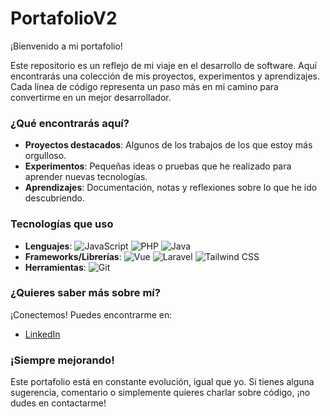 # PortafolioV2

¡Bienvenido a mi portafolio!

Este repositorio es un reflejo de mi viaje en el desarrollo de software. Aquí encontrarás una colección de mis proyectos, experimentos y aprendizajes. Cada línea de código representa un paso más en mi camino para convertirme en un mejor desarrollador.

### **¿Qué encontrarás aquí?**
- **Proyectos destacados**: Algunos de los trabajos de los que estoy más orgulloso.
- **Experimentos**: Pequeñas ideas o pruebas que he realizado para aprender nuevas tecnologías.
- **Aprendizajes**: Documentación, notas y reflexiones sobre lo que he ido descubriendo.

### **Tecnologías que uso**
- **Lenguajes**:
  ![JavaScript](https://img.shields.io/badge/JavaScript-F7DF1E?style=for-the-badge&logo=javascript&logoColor=black)
  ![PHP](https://img.shields.io/badge/PHP-777BB4?style=for-the-badge&logo=php&logoColor=white)
  ![Java](https://img.shields.io/badge/Java-007396?style=for-the-badge&logo=java&logoColor=white)
- **Frameworks/Librerías**:
  ![Vue](https://img.shields.io/badge/Vue.js-35495E?style=for-the-badge&logo=vue.js&logoColor=4FC08D)
  ![Laravel](https://img.shields.io/badge/Laravel-FF2D20?style=for-the-badge&logo=laravel&logoColor=white)
  ![Tailwind CSS](https://img.shields.io/badge/Tailwind_CSS-38B2AC?style=for-the-badge&logo=tailwind-css&logoColor=white)
- **Herramientas**:
  ![Git](https://img.shields.io/badge/Git-F05032?style=for-the-badge&logo=git&logoColor=white)

### **¿Quieres saber más sobre mí?**
¡Conectemos! Puedes encontrarme en:
- [LinkedIn](https://www.linkedin.com/in/emmanuel-barral-giraldo-9817b8310/)

### **¡Siempre mejorando!**
Este portafolio está en constante evolución, igual que yo. Si tienes alguna sugerencia, comentario o simplemente quieres charlar sobre código, ¡no dudes en contactarme!
